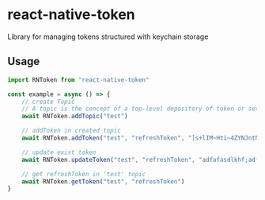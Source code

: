# react-native-token
Library for managing tokens structured with keychain storage

## Usage
```javascript
import RNToken from "react-native-token"

const example = async () => {
    // create Topic
    // A topic is the concept of a top-level depository of token or set of tokens.
    await RNToken.addTopic("test")

    // addToken in created topic
    await RNToken.addToken("test", "refreshToken", "]s+lIM~Hti~4ZYNJntNrudQ0$-#<=")

    // update exist token
    await RNToken.updateToken("test", "refreshToken", "adfafasdlkhf;adfa;ldshfj;alf")

    // get refreshToken in 'test' topic
    await RNToken.getToken("test", "refreshToken")
}
```